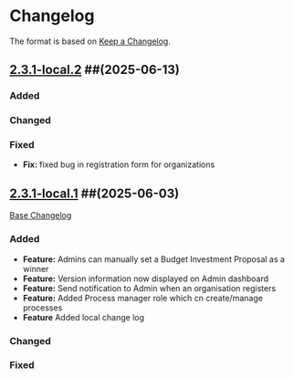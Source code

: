 # Changelog

The format is based on [Keep a Changelog](http://keepachangelog.com/en/1.0.0/).

## [2.3.1-local.2](https://github.com/cosladigital/consul-latest/tree/2.3.1-local.2) ##(2025-06-13)

### Added

### Changed

### Fixed
- **Fix:** fixed bug in registration form for organizations
  
## [2.3.1-local.1](https://github.com/cosladigital/consul-latest/tree/2.3.1-local.1) ##(2025-06-03)

[Base Changelog](https://github.com/consuldemocracy/consuldemocracy/compare/2.3.0...2.3.1)

### Added

- **Feature:** Admins can manually set a Budget Investment Proposal as a winner
- **Feature:** Version information now displayed on Admin dashboard
- **Feature:** Send notification to Admin when an organisation registers
- **Feature:** Added Process manager role which cn create/manage processes
- **Feature** Added local change log

### Changed

### Fixed


